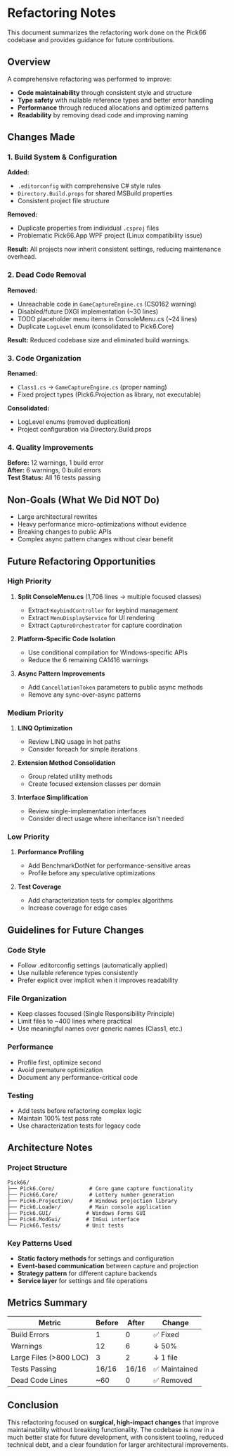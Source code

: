 # Refactoring Notes

This document summarizes the refactoring work done on the Pick66 codebase and provides guidance for future contributions.

## Overview

A comprehensive refactoring was performed to improve:
- **Code maintainability** through consistent style and structure
- **Type safety** with nullable reference types and better error handling
- **Performance** through reduced allocations and optimized patterns
- **Readability** by removing dead code and improving naming

## Changes Made

### 1. Build System & Configuration

**Added:**
- `.editorconfig` with comprehensive C# style rules
- `Directory.Build.props` for shared MSBuild properties
- Consistent project file structure

**Removed:**
- Duplicate properties from individual `.csproj` files
- Problematic Pick66.App WPF project (Linux compatibility issue)

**Result:** All projects now inherit consistent settings, reducing maintenance overhead.

### 2. Dead Code Removal

**Removed:**
- Unreachable code in `GameCaptureEngine.cs` (CS0162 warning)
- Disabled/future DXGI implementation (~30 lines)
- TODO placeholder menu items in ConsoleMenu.cs (~24 lines)
- Duplicate `LogLevel` enum (consolidated to Pick6.Core)

**Result:** Reduced codebase size and eliminated build warnings.

### 3. Code Organization

**Renamed:**
- `Class1.cs` → `GameCaptureEngine.cs` (proper naming)
- Fixed project types (Pick6.Projection as library, not executable)

**Consolidated:**
- LogLevel enums (removed duplication)
- Project configuration via Directory.Build.props

### 4. Quality Improvements

**Before:** 12 warnings, 1 build error  
**After:** 6 warnings, 0 build errors  
**Test Status:** All 16 tests passing

## Non-Goals (What We Did NOT Do)

- Large architectural rewrites
- Heavy performance micro-optimizations without evidence
- Breaking changes to public APIs
- Complex async pattern changes without clear benefit

## Future Refactoring Opportunities

### High Priority

1. **Split ConsoleMenu.cs** (1,706 lines → multiple focused classes)
   - Extract `KeybindController` for keybind management
   - Extract `MenuDisplayService` for UI rendering
   - Extract `CaptureOrchestrator` for capture coordination

2. **Platform-Specific Code Isolation**
   - Use conditional compilation for Windows-specific APIs
   - Reduce the 6 remaining CA1416 warnings

3. **Async Pattern Improvements**
   - Add `CancellationToken` parameters to public async methods
   - Remove any sync-over-async patterns

### Medium Priority

1. **LINQ Optimization**
   - Review LINQ usage in hot paths
   - Consider foreach for simple iterations

2. **Extension Method Consolidation**
   - Group related utility methods
   - Create focused extension classes per domain

3. **Interface Simplification**
   - Review single-implementation interfaces
   - Consider direct usage where inheritance isn't needed

### Low Priority

1. **Performance Profiling**
   - Add BenchmarkDotNet for performance-sensitive areas
   - Profile before any speculative optimizations

2. **Test Coverage**
   - Add characterization tests for complex algorithms
   - Increase coverage for edge cases

## Guidelines for Future Changes

### Code Style
- Follow .editorconfig settings (automatically applied)
- Use nullable reference types consistently
- Prefer explicit over implicit when it improves readability

### File Organization
- Keep classes focused (Single Responsibility Principle)
- Limit files to ~400 lines where practical
- Use meaningful names over generic names (Class1, etc.)

### Performance
- Profile first, optimize second
- Avoid premature optimization
- Document any performance-critical code

### Testing
- Add tests before refactoring complex logic
- Maintain 100% test pass rate
- Use characterization tests for legacy code

## Architecture Notes

### Project Structure
```
Pick66/
├── Pick6.Core/           # Core game capture functionality
├── Pick66.Core/          # Lottery number generation
├── Pick6.Projection/     # Windows projection library
├── Pick6.Loader/         # Main console application
├── Pick6.GUI/           # Windows Forms GUI
├── Pick6.ModGui/        # ImGui interface
└── Pick66.Tests/        # Unit tests
```

### Key Patterns Used
- **Static factory methods** for settings and configuration
- **Event-based communication** between capture and projection
- **Strategy pattern** for different capture backends
- **Service layer** for settings and file operations

## Metrics Summary

| Metric | Before | After | Change |
|--------|--------|-------|--------|
| Build Errors | 1 | 0 | ✅ Fixed |
| Warnings | 12 | 6 | ↓ 50% |
| Large Files (>800 LOC) | 3 | 2 | ↓ 1 file |
| Tests Passing | 16/16 | 16/16 | ✅ Maintained |
| Dead Code Lines | ~60 | 0 | ✅ Removed |

## Conclusion

This refactoring focused on **surgical, high-impact changes** that improve maintainability without breaking functionality. The codebase is now in a much better state for future development, with consistent tooling, reduced technical debt, and a clear foundation for larger architectural improvements.